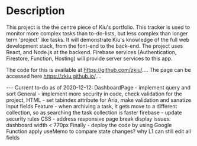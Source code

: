 # Description

This project is the the centre piece of Kiu's portfolio. This tracker is used to monitor more complex tasks than to-do-lists, but less complex than longer term 'project' like tasks. It will demonstrate Kiu's knowledge of the full web development stack, from the font-end to the back-end. The project uses React, and Node.js at the backend. Firebase services (Authentication, Firestore, Function, Hosting) will provide server services to this app.

The code for this is available at https://github.com/zkiu/.... The page can be accessed here https://zkiu.github.io/....

--- Current to-do as of 2020-12-12:
DashboardPage - implement query and sort
General - implement more security in code, check validation for the project, HTML - set tabindex attribute for Aria, make validation and sanatize input fields
Feature - when archiving a task, it gets move to a different collection, so as searching the task collection is faster
firebase - update security rules
CSS - address responsive page break display issues: dashboard width < 770px
Finally - deploy the code by using Google Function
apply useMemo to compare state changes?
why L1 can still edit all fields
